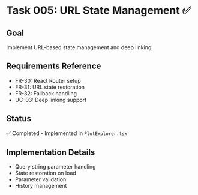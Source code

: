 # Task 005: URL State Management ✅

## Goal
Implement URL-based state management and deep linking.

## Requirements Reference
- FR-30: React Router setup
- FR-31: URL state restoration
- FR-32: Fallback handling
- UC-03: Deep linking support

## Status
✅ Completed - Implemented in `PlotExplorer.tsx`

## Implementation Details
- Query string parameter handling
- State restoration on load
- Parameter validation
- History management 